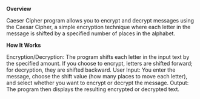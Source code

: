 **Overview**

Caeser Cipher program allows you to encrypt and decrypt messages using the Caesar Cipher, a simple encryption technique where each letter in the message is shifted by a specified number of places in the alphabet.

**How It Works**


Encryption/Decryption: The program shifts each letter in the input text by the specified amount. If you choose to encrypt, letters are shifted forward; for decryption, they are shifted backward.
User Input: You enter the message, choose the shift value (how many places to move each letter), and select whether you want to encrypt or decrypt the message.
Output: The program then displays the resulting encrypted or decrypted text.
